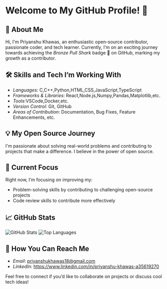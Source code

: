 # Welcome to My GitHub Profile! 👋

## 🚀 About Me

Hi, I'm Priyanshu Khawas, an enthusiastic open-source contributor, passionate coder, and tech learner. Currently, I’m on an exciting journey towards achieving the *Bronze Pull Shark* badge 🦈 on GitHub, marking my growth as a contributor.

## 🛠 Skills and Tech I’m Working With
- *Languages*: C,C++,Python,HTML,CSS,JavaScript,TypeScript
- *Frameworks & Libraries*: React,Node.js,Numpy,Pandas,Matplotlib,etc.
- *Tools*:VSCode,Docker,etc.
- *Version Control*: Git, GitHub
- *Areas of Contribution*: Documentation, Bug Fixes, Feature Enhancements, etc.

## 💡 My Open Source Journey
I'm passionate about solving real-world problems and contributing to projects that make a difference. I believe in the power of open source.

## 🌱 Current Focus
Right now, I’m focusing on improving my:
- Problem-solving skills by contributing to challenging open-source projects
- Code review skills to contribute more effectively

## 📈 GitHub Stats

![GitHub Stats](https://github-readme-stats.vercel.app/api?username=Priyanshu1035&show_icons=true&theme=radical)
![Top Languages](https://github-readme-stats.vercel.app/api/top-langs/?username=Priyanshu1035&layout=compact&theme=radical)

## 🤝 How You Can Reach Me
- *Email*: priyanshukhawas18@gmail.com
- *LinkedIn*: https://www.linkedin.com/in/priyanshu-khawas-a35619270

Feel free to connect if you’d like to collaborate on projects or discuss cool tech ideas!
